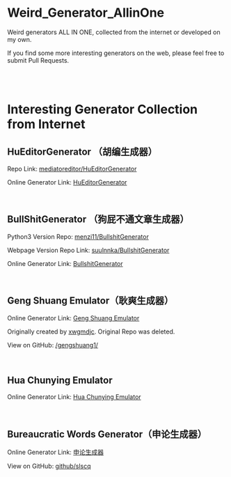 # Weird_Generator_AllinOne
Weird generators ALL IN ONE, collected from the internet or developed on my own. 

If you find some more interesting generators on the web, please feel free to submit Pull Requests. 

<br>

<br>

# Interesting Generator Collection from Internet

## HuEditorGenerator （胡编生成器）

Repo Link: [mediatoreditor/HuEditorGenerator](https://github.com/mediatoreditor/HuEditorGenerator)

Online Generator Link: [HuEditorGenerator](https://mediatoreditor.github.io/hugenerator/index.html)

<br>

## BullShitGenerator （狗屁不通文章生成器）

Python3 Version Repo: [menzi11/BullshitGenerator](https://github.com/menzi11/BullshitGenerator)

Webpage Version Repo Link: [suulnnka/BullshitGenerator](https://github.com/suulnnka/BullshitGenerator)

Online Generator Link: [BullshitGenerator](https://suulnnka.github.io/BullshitGenerator/index.html)

<br>

## Geng Shuang Emulator（耿爽生成器）

Online Generator Link: [Geng Shuang Emulator](https://gengshuang1.github.io/)

Originally created by [xwgmdjc](https://github.com/xwgmdjc). Original Repo was deleted.

View on GitHub: [/gengshuang1/](https://github.com/gengshuang1/gengshuang1.github.io)

<br>

## Hua Chunying Emulator

Online Generator Link: [Hua Chunying Emulator](https://dogenationhk.github.io/)

<br>

## Bureaucratic Words Generator（申论生成器）

Online Generator Link: [申论生成器](https://lab.magiconch.com/slscq/)

View on GitHub: [github/slscq](https://github.com/Uahh/slscq)

<br>
